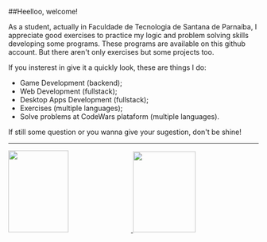##Heelloo, welcome!

As a student, actually in Faculdade de Tecnologia de Santana de Parnaíba, I appreciate good exercises to practice my logic and problem solving skills developing some programs. These programs are available on this github account. But there aren't only exercises but some projects too.

If you insterest in give it a quickly look, these are things I do:
<ul>
  <li> Game Development (backend); </li>
  <li> Web Development (fullstack); </li>
  <li> Desktop Apps Development (fullstack); </li>
  <li> Exercises (multiple languages); </li>
  <li> Solve problems at CodeWars plataform (multiple languages). </li>
</ul>

If still some question or you wanna give your sugestion, don't be shine!
<hr>
<a href="#">
  <img height=165 width=49% src="https://github-readme-stats.vercel.app/api?username=LucasDiabloChan&show_icons=true&count_private=true&theme=omni">
  <img height=163 width=50% src="https://github-readme-stats.vercel.app/api/top-langs/?username=LucasDiabloChan&layout=compact&theme=omni">
  <!--<img height=200 width=100% align="left" src="https://github-readme-stats.vercel.app/api/wakatime?username=Akrila&theme=omni">-->
</a>
